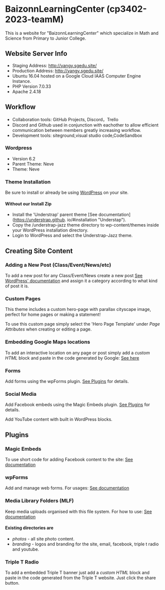 # BaizonnLearningCenter (cp3402-2023-teamM)
This is a website for "BaizonnLearningCenter" which specialize in Math and Science from Primary to Junior College.

## Website Server Info
- Staging Address: http://yangy.sgedu.site/
- Production Address: http://yangy.sgedu.site/
- Ubuntu 16.04 hosted on a Google Cloud IAAS Computer Engine Instance.
- PHP Version 7.0.33
- Apache 2.4.18

## Workflow
- Collaboration tools:  GitHub Projects, Discord，Trello
- Discord and Github used in conjunction with eachother to allow efficient communication between members greatly increasing workflow.
- Development tools: siteground,visual studio code,CodeSandbox


### Wordpress
- Version 6.2
- Parent Theme: Neve
- Theme: Neve

### Theme Installation
Be sure to install or already be using [WordPress](https://wordpress.org/download/ "Download WordPress") on your site.
#### Without our Install Zip
- Install the 'Understrap' parent theme [See documentation](https://understrap.github.   io/#installation "Understap").
- Copy the /understrap-jazz theme directory to wp-content/themes inside your WordPress installation directory.
- Login to WordPress and select the Understrap-Jazz theme.

## Creating Site Content
### Adding a New Post (Class/Event/News/etc)
To add a new post for any Class/Event/News create a new post [See WordPress' documentation](https://wordpress.org/support/article/writing-posts/) and assign it a category according to what kind of post it is.
### Custom Pages
This theme includes a custom hero-page with parallax cityscape image, perfect for home pages or making a statement!

To use this custom page simply select the 'Hero Page Template' under *Page Attributes* when creating or editing a page.
### Embedding Google Maps locations
To add an interactive location on any page or post simply add a *custom HTML* block and paste in the code generated by Google: [See here](https://support.google.com/maps/answer/144361?co=GENIE.Platform%3DDesktop&hl=en "Google Maps Embeds")
### Forms
Add forms using the wpForms plugin.    [See Plugins](#wpForms) for details.
### Social Media
Add Facebook embeds using the Magic Embeds plugin.    [See Plugins](#magic-embeds) for details.

Add YouTube content with built in WordPress blocks.

## Plugins
### Magic Embeds
To use short code for adding Facebook content to the site: [See documentation](https://wpembedfb.com/documentation/wp-embed-facebook-shortcode-attributes-and-examples/ "Facebook Shortcode")
### wpForms
Add and manage web forms.    For usages: [See documentation](https://wpforms.com/docs/creating-first-form/?utm_source=WordPress&utm_medium=link&utm_campaign=liteplugin "wpForms How to")
### Media Library Folders (MLF)
Keep media uploads organised with this file system.    For how to use: [See documentation](https://maxgalleria.com/media-library-plus/?utm_source=repo&utm_medium=video&utm_content=video&utm_campaign=video "MLF How-to")

#### Existing directories are

- *photos* - all site photo content.
- *branding* - logos and branding for the site, email, facebook, triple t radio and youtube.
### Triple T Radio
To add a embedded Triple T banner just add a *custom HTML* block and paste in the code generated from the Triple T website.
Just click the share button.
